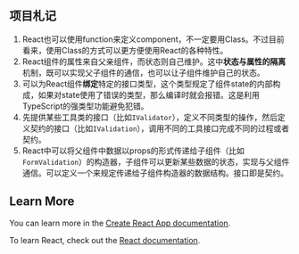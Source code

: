 ## 项目札记
1. React也可以使用function来定义component，不一定要用Class。不过目前看来，使用Class的方式可以更方便使用React的各种特性。
2. React组件的属性来自父亲组件，而状态则自己维护。这中**状态与属性的隔离**机制，既可以实现父子组件的通信，也可以让子组件维护自己的状态。
3. 可以为React组件**绑定**特定的接口类型，这个类型规定了组件state的内部构成，如果对state使用了错误的类型，那么编译时就会报错。这是利用TypeScript的强类型功能避免犯错。
4. 先提供某些工具类的接口（比如`IValidator`），定义不同类型的操作，然后定义契约的接口（比如`IValidation`），调用不同的工具接口完成不同的过程或者契约。
5. React中可以将父组件中数据以props的形式传递给子组件（比如`FormValidation`）的构造器，子组件可以更新某些数据的状态，实现与父组件通信。可以定义一个来规定传递给子组件构造器的数据结构。接口即是契约。

## Learn More

You can learn more in the [Create React App documentation](https://facebook.github.io/create-react-app/docs/getting-started).

To learn React, check out the [React documentation](https://reactjs.org/).
